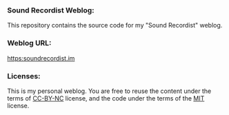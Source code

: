 ### Sound Recordist Weblog:

This repository contains the source code for my "Sound Recordist" weblog.

### Weblog URL:

[https:soundrecordist.im](https:soundrecordist.im)

### Licenses:

This is my personal weblog. You are free to reuse the content under the terms of [CC-BY-NC](https://github.com/sound-recordist/soundrecordist/blob/main/CC-BY-NC-4.0-LICENSE.md) license, and the code under the terms of the [MIT](https://github.com/sound-recordist/soundrecordist/blob/main/MIT-LICENSE.md) license.
